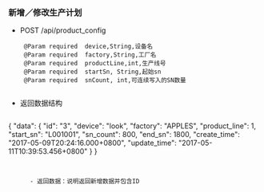 ### 新增／修改生产计划


- POST /api/product_config

	```
     @Param required  device,String,设备名
     @Param required  factory,String,工厂名
     @Param required  productLine,int,生产线号
     @Param required  startSn, String,起始sn
     @Param required  snCount, int,可连续写入的SN数量
	  
	```
 
- 返回数据结构

  ```
{
	  "data": {
	    "id": "3",
	    "device": "look",
	    "factory": "APPLES",
	    "product_line": 1,
	    "start_sn": "L001001",
	    "sn_count": 800,
	    "end_sn": 1800,
	    "create_time": "2017-05-09T20:24:16.000+0800",
	    "update_time": "2017-05-11T10:39:53.456+0800"
	  }
}
```
	  
	  
	  - 返回数据：说明返回新增数据并包含ID
